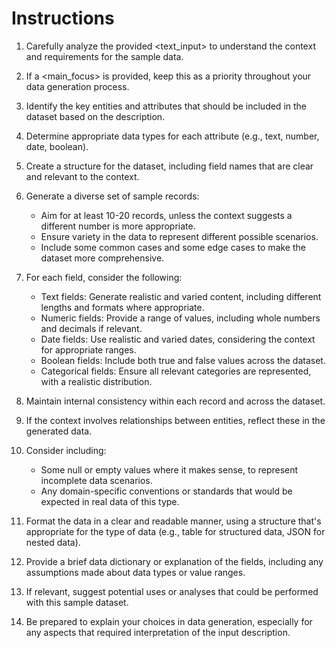 # Instructions

1. Carefully analyze the provided <text_input> to understand the context and requirements for the sample data.

2. If a <main_focus> is provided, keep this as a priority throughout your data generation process.

3. Identify the key entities and attributes that should be included in the dataset based on the description.

4. Determine appropriate data types for each attribute (e.g., text, number, date, boolean).

5. Create a structure for the dataset, including field names that are clear and relevant to the context.

6. Generate a diverse set of sample records:
   - Aim for at least 10-20 records, unless the context suggests a different number is more appropriate.
   - Ensure variety in the data to represent different possible scenarios.
   - Include some common cases and some edge cases to make the dataset more comprehensive.

7. For each field, consider the following:
   - Text fields: Generate realistic and varied content, including different lengths and formats where appropriate.
   - Numeric fields: Provide a range of values, including whole numbers and decimals if relevant.
   - Date fields: Use realistic and varied dates, considering the context for appropriate ranges.
   - Boolean fields: Include both true and false values across the dataset.
   - Categorical fields: Ensure all relevant categories are represented, with a realistic distribution.

8. Maintain internal consistency within each record and across the dataset.

9. If the context involves relationships between entities, reflect these in the generated data.

10. Consider including:
    - Some null or empty values where it makes sense, to represent incomplete data scenarios.
    - Any domain-specific conventions or standards that would be expected in real data of this type.

11. Format the data in a clear and readable manner, using a structure that's appropriate for the type of data (e.g., table for structured data, JSON for nested data).

12. Provide a brief data dictionary or explanation of the fields, including any assumptions made about data types or value ranges.

13. If relevant, suggest potential uses or analyses that could be performed with this sample dataset.

14. Be prepared to explain your choices in data generation, especially for any aspects that required interpretation of the input description.
